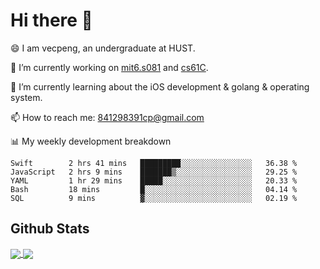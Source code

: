 
# Hi there 👋
😄 I am vecpeng, an undergraduate at HUST.

🔭 I’m currently working on [mit6.s081](https://pdos.csail.mit.edu/6.S081/2020/) and [cs61C](https://inst.eecs.berkeley.edu/~cs61c/fa21/).

🌱 I’m currently learning about the iOS development & golang & operating system.

📫 How to reach me: 841298391cp@gmail.com

📊 My weekly development breakdown
<!--START_SECTION:waka-->
```text
Swift        2 hrs 41 mins   █████████░░░░░░░░░░░░░░░░   36.38 % 
JavaScript   2 hrs 9 mins    ███████▒░░░░░░░░░░░░░░░░░   29.25 % 
YAML         1 hr 29 mins    █████░░░░░░░░░░░░░░░░░░░░   20.33 % 
Bash         18 mins         █░░░░░░░░░░░░░░░░░░░░░░░░   04.14 % 
SQL          9 mins          ▓░░░░░░░░░░░░░░░░░░░░░░░░   02.19 % 
```
<!--END_SECTION:waka-->

## Github Stats
<a href="https://github.com/anuraghazra/github-readme-stats">
  <img align="center" src="https://github-readme-stats.vercel.app/api?username=vecpeng&count_private=true&hide=stars" />
</a>
<a href="https://github.com/anuraghazra/convoychat">
  <img align="center" src="https://github-readme-stats.vercel.app/api/top-langs/?username=vecpeng&layout=compact" />
</a>
